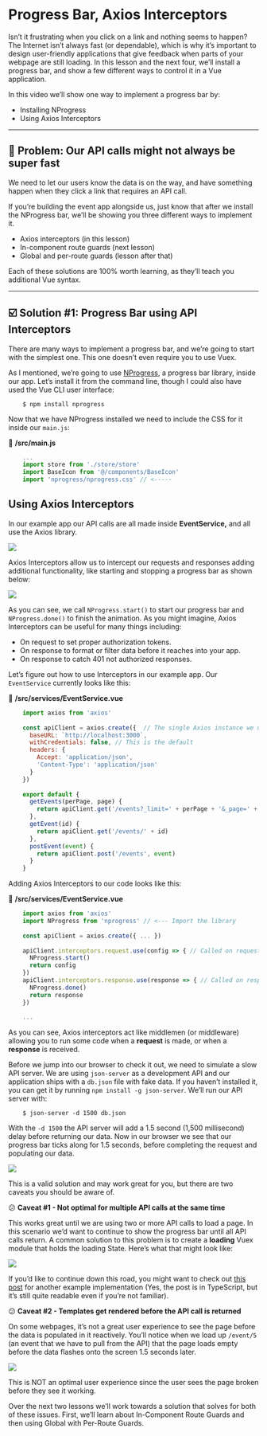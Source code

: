 # Progress Bar, Axios Interceptors

Isn’t it frustrating when you click on a link and nothing seems to happen?  The Internet isn’t always fast (or dependable), which is why it’s important to design user-friendly applications that give feedback when parts of your webpage are still loading.  In this lesson and the next four, we’ll install a progress bar, and show a few different ways to control it in a Vue application.  

In this video we’ll show one way to implement a progress bar by:

- Installing NProgress
- Using Axios Interceptors 

----------
## 🛑 Problem: Our API calls might not always be super fast

We need to let our users know the data is on the way, and have something happen when they click a link that requires an API call.

If you’re building the event app alongside us, just know that after we install the NProgress bar, we’ll be showing you three different ways to implement it.  

- Axios interceptors (in this lesson)
- In-component route guards (next lesson)
- Global and per-route guards (lesson after that)

Each of these solutions are 100% worth learning, as they’ll teach you additional Vue syntax.

----------
## ☑️ Solution #1: Progress Bar using API Interceptors

There are many ways to implement a progress bar, and we’re going to start with the simplest one.  This one doesn’t even require you to use Vuex.

As I mentioned, we’re going to use [NProgress](http://ricostacruz.com/nprogress/), a progress bar library, inside our app.  Let’s install it from the command line, though I could also have used the Vue CLI user interface:

```
    $ npm install nprogress
```

Now that we have NProgress installed we need to include the CSS for it inside our `main.js`:

📃 **/src/main.js**
```javascript
    ...
    import store from './store/store'
    import BaseIcon from '@/components/BaseIcon'
    import 'nprogress/nprogress.css' // <-----
````

## Using Axios Interceptors

In our example app our API calls are all made inside **EventService,** and all use the Axios library.

![](https://firebasestorage.googleapis.com/v0/b/vue-mastery.appspot.com/o/flamelink%2Fmedia%2F1578372381672_0.jpg?alt=media&token=22ef47f0-16bc-4a75-9f79-d06334140849)

Axios Interceptors allow us to intercept our requests and responses adding additional functionality, like starting and stopping a progress bar as shown below:

![](https://firebasestorage.googleapis.com/v0/b/vue-mastery.appspot.com/o/flamelink%2Fmedia%2F1578383427427_1.jpg?alt=media&token=217786c7-f679-4d30-88eb-72cb0f1305e7)

As you can see, we call `NProgress.start()` to start our progress bar and `NProgress.done()` to finish the animation.  As you might imagine, Axios Interceptors can be useful for many things including:

- On request to set proper authorization tokens.
- On response to format or filter data before it reaches into your app.
- On response to catch 401 not authorized responses.

Let’s figure out how to use Interceptors in our example app.  Our `EventService` currently looks like this:

📃 **/src/services/EventService.vue**
```javascript
    import axios from 'axios'
    
    const apiClient = axios.create({  // The single Axios instance we use for calls
      baseURL: `http://localhost:3000`,
      withCredentials: false, // This is the default
      headers: {
        Accept: 'application/json',
        'Content-Type': 'application/json'
      }
    })
    
    export default {
      getEvents(perPage, page) {
        return apiClient.get('/events?_limit=' + perPage + '&_page=' + page)
      },
      getEvent(id) {
        return apiClient.get('/events/' + id)
      },
      postEvent(event) {
        return apiClient.post('/events', event)
      }
    }
```

Adding Axios Interceptors to our code looks like this:

📃 **/src/services/EventService.vue**
```javascript
    import axios from 'axios'
    import NProgress from 'nprogress' // <--- Import the library
    
    const apiClient = axios.create({ ... })
    
    apiClient.interceptors.request.use(config => { // Called on request
      NProgress.start()
      return config
    })
    apiClient.interceptors.response.use(response => { // Called on response
      NProgress.done()
      return response
    })
    
    ...
```

As you can see, Axios interceptors act like middlemen (or middleware) allowing you to run some code when a **request** is made, or when a **response** is received.

Before we jump into our browser to check it out, we need to simulate a slow API server.  We are using  `json-server` as a development API and our application ships with a `db.json` file with fake data.  If you haven’t installed it, you can get it by running `npm install -g json-server`.   We’ll run our API server with:

```
    $ json-server -d 1500 db.json
```

With the `-d 1500` the API server will add a 1.5 second (1,500 millisecond) delay before returning our data.  Now in our browser we see that our progress bar ticks along for 1.5 seconds, before completing the request and populating our data.

![](https://firebasestorage.googleapis.com/v0/b/vue-mastery.appspot.com/o/flamelink%2Fmedia%2F1578383438363_2.gif?alt=media&token=4bbea5db-52b7-4c27-aed6-6725debc85fa)


This is a valid solution and may work great for you, but there are two caveats you should be aware of.

😕 **Caveat #1 - Not optimal for multiple API calls at the same time**

This works great until we are using two or more API calls to load a page.  In this scenario we’d want to continue to show the progress bar until all API calls return.  A common solution to this problem is to create a **loading** Vuex module that holds the loading State.  Here’s what that might look like:

![](https://firebasestorage.googleapis.com/v0/b/vue-mastery.appspot.com/o/flamelink%2Fmedia%2F1578372398757_3.jpg?alt=media&token=dbb3b3ae-5f1d-48f0-9202-03cbcfe780fe)

If you’d like to continue down this road, you might want to check out [this post](https://medium.com/@LoCascioNick/create-a-global-loading-progress-indicator-using-vuex-axios-and-nprogress-20451b33145a) for another example implementation (Yes, the post is in TypeScript, but it’s still quite readable even if you’re not familiar).

😕 **Caveat #2 - Templates get rendered before the API call is returned**

On some webpages, it’s not a great user experience to see the page before the data is populated in it reactively.  You’ll notice when we load up `/event/5` (an event that we have to pull from the API) that the page loads empty before the data flashes onto the screen 1.5 seconds later.  

![](https://firebasestorage.googleapis.com/v0/b/vue-mastery.appspot.com/o/flamelink%2Fmedia%2F1578372398758_4.gif?alt=media&token=ea0fb38d-c549-420e-8137-dc71b55cff54)

This is NOT an optimal user experience since the user sees the page broken before they see it working.

Over the next two lessons we’ll work towards a solution that solves for both of these issues.  First, we’ll learn about In-Component Route Guards and then using Global with Per-Route Guards.
